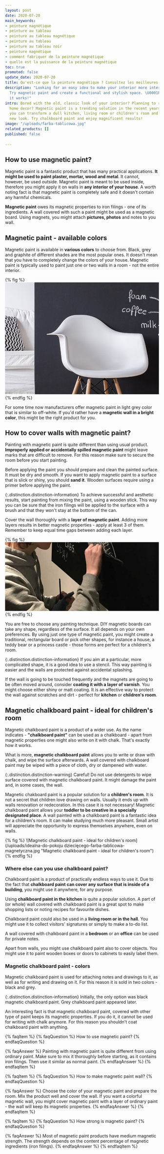 ```yaml
---
layout: post
date: 2020-07-20
main_keywords:
- peinture magnétique
- peinture au tableau
- peinture au tableau magnétique
- peinture au tableau
- peinture au tableau noir
- peinture magnétique
- comment fabriquer de la peinture magnétique
- quelle est la puissance de la peinture magnétique
toc: true
promoted: false
update_date: 2020-07-20
title: Qu'est-ce que la peinture magnétique ? Consultez les meilleures idées de peinture pour la décoration de la maison
description: "Looking for an easy idea to make your interior more interesting? \U0001F3A8
  Try magnetic paint and create a functional and stylish space. \U0001F449 Learn how
  it works!"
intro: Bored with the old, classic look of your interior? Planning to refresh you
  home decor? Magnetic paint is a trending solution in the recent years. Using it
  you can transform a dull kitchen, living room or children's room and give it a completely
  new look. Try chalkboard paint and enjoy magnificent results!
image: "/uploads/farba-tablicowa.jpg"
related_products: []
published: false

---
```

## How to use magnetic paint?

Magnetic paint is a fantastic product that has many practical applications. **It might be used to paint plaster, mortar, wood and metal**. It cannot, however, be used outside. Magnetic paint is meant to be used inside, therefore you might apply it on walls in **any interior of your house**. A worth noting fact is that magnetic paint is completely safe and it doesn't contain any harmful chemicals.

**Magnetic paint** owes its magnetic properties to iron filings - one of its ingredients. A wall covered with such a paint might be used as a magnetic board. Using magnets, you might attach **pictures, photos** and notes to you wall.

## Magnetic paint - available colors

Magnetic paint is available in **various colors** to choose from. Black, grey and graphite of different shades are the most popular ones. It doesn't mean that you have to completely change the colors of your house. Magnetic paint is typically used to paint just one or two walls in a room - not the entire interior.

{% fig %}
![Magnetic paint - available colors](/uploads/czym-jest-farba-magnetyczna-i-jak-mozna-ja-wykorzystac.jpeg "Magnetic paint - available colors")
{% endfig %}

For some time now manufacturers offer magnetic paint in light grey color that is similar to off-white. If you'd rather have a **magnetic wall in a bright color**, this might be the right product for you.

## How to cover walls with magnetic paint?

Painting with magnetic paint is quite different than using usual product. **Improperly applied or accidentally spilled magnetic paint** might leave marks that are difficult to remove. For this reason make sure to secure the room before you start painting.

Before applying the paint you should prepare and clean the painted surface. It must be dry and smooth. If you want to apply magnetic paint to a surface that is slick or shiny, you should **sand it**. Wooden surfaces require using a primer before applying the paint.

{:.distinction.distinction-information}
To achieve successful and aesthetic results, start painting from mixing the paint, using a wooden stick. This way you can be sure that the iron filings will be applied to the surface with a brush and that they won't stay at the bottom of the can.

Cover the wall thoroughly with a **layer of magnetic paint**. Adding more layers results in better magnetic properties - apply at least 3 of them. Remember to keep equal time gaps between adding each layer.

{% fig %}
![How to cover walls with chalkboard paint?](/uploads/jak-poprawnie-malowac-farba-magnetyczna.jpg "How to cover walls with chalkboard paint?")
{% endfig %}

You are free to choose any painting technique. DIY magnetic boards can take any shape, regardless of the surface. It all depends on your own preferences. By using just one type of magnetic paint, you might create a traditional, rectangular board or pick other shapes, for instance a house, a teddy bear or a princess castle - those forms are perfect for a children's room.

{:.distinction.distinction-information}
If you aim at a particular, more complicated shape, it is a good idea to use a stencil. This way painting is easier and the walls are protected against accidental splashing.

If the wall is going to be touched frequently and the magnets are going to be often moved around, consider **coating it with a layer of varnish**. You might choose either shiny or matt coating. It is an effective way to protect the wall against scratches and dirt - perfect for **kitchen** or **children's room**.

## Magnetic chalkboard paint - ideal for children's room

Magnetic chalkboard paint is a product of a wider use. As the name indicates - **"chalkboard paint"** can be used as a chalkboard - apart from magnetic properties one might also write on it with chalk. That's exactly how it works.

What is more, **magnetic chalkboard paint** allows you to write or draw with chalk, and wipe the surface afterwards. A wall covered with chalkboard paint may be wiped with a piece of cloth, dry or dampened with water.

{:.distinction.distinction-warning}
Careful! Do not use detergents to wipe surface covered with magnetic chalkboard paint. It might damage the paint and, in some cases, the wall.

Magnetic chakboard paint is a popular solution for a **children's room**. It is not a secret that children love drawing on walls. Usually it ends up with walls renovation or redecoration. In this case it is not necessary! Magnetic chalkboard paint allows your **toddler to be creative in a specially designated place**. A wall painted with a chalkboard paint is a fantastic idea for a children's room. It can make studying much more pleasant. Small artist will appreciate the opportunity to express themselves anywhere, even on walls.

{% fig %}
![Magnetic chalkboard paint - ideal for children's room](/uploads/idealna-do-pokoju dziecięcego-farba-tablicowa-magnetyczna.jpg "Magnetic chalkboard paint - ideal for children's room")
{% endfig %}

### Where else can you use chalkboard paint?

Chalkboard paint is a product of practically endless ways to use it. Due to the fact that **chalkboard paint can cover any surface that is inside of a building**, you might use it anywhere, for any purpose.

Using **chalkboard paint in the kitchen** is quite a popular solution. A part of (or whole) wall covered with chalkboard paint is a great spot to make shopping lists or noting recipes for favourite dishes.

Chalkboard paint could also be used in a **living room or in the hall**. You might use it to collect visitors' signatures or simply to make a to-do list.

A wall covered with chalkboard paint in a **bedroom** or an **office** can be used for private notes.

Apart from walls, you might use chalkboard paint also to cover objects. You might use it to paint wooden boxes or doors to cabinets to easily label them.

### Magnetic chalkboard paint - colors

Magnetic chalkboard paint is used for attaching notes and drawings to it, as well as for writing and drawing on it. For this reason it is sold in two colors - black and grey.

{:.distinction.distinction-information}
Initially, the only option was black magnetic chalkboard paint. Grey chalkboard paint appeared later.

An interesting fact is that magnetic chalkboard paint, covered with other type of paint keeps its magnetic properties. If you do it, it cannot be used for writing with chalk anymore. For this reason you shouldn't coat chalkboard paint with anything.

{% faqItem %}
{% faqQuestion %}
How to use magnetic paint?
{% endfaqQuestion %}

{% faqAnswer %}
Painting with magnetic paint is quite different from using ordinary paint. Make sure to mix it thoroughly before starting, as it contains iron filings. Then use it similar as normal paint.
{% endfaqAnswer %}
{% endfaqItem %}

{% faqItem %}
{% faqQuestion %}
How to make magnetic paint wall?
{% endfaqQuestion %}

{% faqAnswer %}
Choose the color of your magnetic paint and prepare the room. Mix the product well and cover the wall. If you want a colorful magnetic wall, you might cover magnetic paint with a layer of ordinary paint - the wall will keep its magnetic properties.
{% endfaqAnswer %}
{% endfaqItem %}

{% faqItem %}
{% faqQuestion %}
How strong is magnetic paint?
{% endfaqQuestion %}

{% faqAnswer %}
Most of magnetic paint products have medium magnetic strength. The strength depends on the content percentage of magnetic ingredients (iron filings).
{% endfaqAnswer %}
{% endfaqItem %}